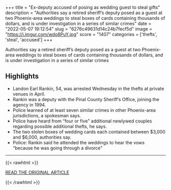 +++
title = "Ex-deputy accused of posing as wedding guest to steal gifts"
description = "Authorities say a retired sheriff’s deputy posed as a guest at two Phoenix-area weddings to steal boxes of cards containing thousands of dollars, and is under investigation in a series of similar crimes"
date = "2022-05-07 19:12:54"
slug = "6276c49631d14c24b7fecf5d"
image = "https://i.imgur.com/wdo8PuY.jpg"
score = "1407"
categories = ['thefts', 'steal', 'accused']
+++

Authorities say a retired sheriff’s deputy posed as a guest at two Phoenix-area weddings to steal boxes of cards containing thousands of dollars, and is under investigation in a series of similar crimes

## Highlights

- Landon Earl Rankin, 54, was arrested Wednesday in the thefts at private venues in April.
- Rankin was a deputy with the Pinal County Sheriff’s Office, joining the agency in 1994.
- Police learned of at least seven similar crimes in other Phoenix-area jurisdictions, a spokesman says.
- Police have heard from “four or five" additional newlywed couples regarding possible additional thefts, he says.
- The two stolen boxes of wedding cards each contained between $3,000 and $6,000, authorities say.
- Police: Rankin said he attended the weddings to hear the vows “because he was going through a divorce"

---

{{< rawhtml >}}
  <p class="article-category">
    <a target="_blank" href="https://abcnews.go.com/US/wireStory/deputy-accused-posing-wedding-guest-steal-gifts-84553276">READ THE ORIGINAL ARTICLE</a>
  </p>
{{< /rawhtml >}}

